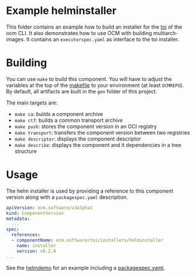# Example helminstaller

This folder contains an example how to build an installer for the [toi](../../docs/reference/ocm_toi-bootstrapping.md) of the ocm CLI. It also demonstrates how to use OCM with building multiarch-images. It contains
an `executorspec.yaml` as interface to the toi installer.


# Building

You can use `make` to build this component. You will have to adjust the variables at the top of the [makefile](Makefile) to your environment (at least `OCMREPO`). By default, all artifacts are built in the `gen` folder of this project.

The main targets are:

* `make ca`: builds a component archive
* `make ctf`: builds a common transport archive
* `make push`: stores the component version in an OCI registry
* `make transport`: transfers the component version between two registries
* `make descriptor`: displays the component descriptor
* `make describe`: displays the component and it dependencies in a tree structure


# Usage

The helm installer is used by providing a reference to this component version along with a `packagespec.yaml` description.

```yaml
apiVersion: ocm.software/v3alpha1
kind: ComponentVersion
metadata:
  ...
spec:
  references:
  - componentName: ocm.software/toi/installers/helminstaller
    name: installer
    version: v0.2.0
...
```

See the [helmdemo](../helmdemo/README.md) for an example including a [packagespec.yaml](../helmdemo/packagespec.yaml).

